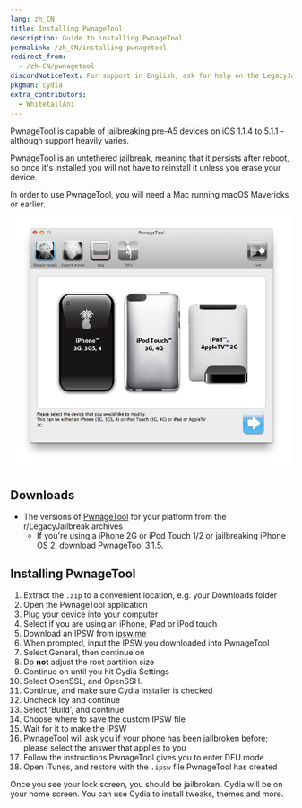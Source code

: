 ```yaml
---
lang: zh_CN
title: Installing PwnageTool
description: Guide to installing PwnageTool
permalink: /zh_CN/installing-pwnagetool
redirect_from:
  - /zh-CN/pwnagetool
discordNoticeText: For support in English, ask for help on the LegacyJailbreak [Discord Server](http://discord.legacyjailbreak.com/).
pkgman: cydia
extra_contributors:
  - WhitetailAni
---
```


PwnageTool is capable of jailbreaking pre-A5 devices on iOS 1.1.4 to 5.1.1 - although support heavily varies.

PwnageTool is an untethered jailbreak, meaning that it persists after reboot, so once it's installed you will not have to reinstall it unless you erase your device.

In order to use PwnageTool, you will need a Mac running macOS Mavericks or earlier.


![A screenshot of PwnageTool](/assets/images/pwnagetool.png)

## Downloads

- The versions of [PwnageTool](https://mega.nz/folder/k4FAXCIB#Fk7pxs6ikYzL3YBvAGX5ig/folder/swVhVKYB) for your platform from the r/LegacyJailbreak archives
    - If you're using a iPhone 2G or iPod Touch 1/2 or jailbreaking iPhone OS 2, download PwnageTool 3.1.5.

## Installing PwnageTool

1. Extract the `.zip` to a convenient location, e.g. your Downloads folder
1. Open the PwnageTool application
1. Plug your device into your computer
1. Select if you are using an iPhone, iPad or iPod touch
1. Download an IPSW from [ipsw.me](https://ipsw.me)
1. When prompted, input the IPSW you downloaded into PwnageTool
1. Select General, then continue on
1. Do **not** adjust the root partition size
1. Continue on until you hit Cydia Settings
1. Select OpenSSL, and OpenSSH.
1. Continue, and make sure Cydia Installer is checked
1. Uncheck Icy and continue
1. Select 'Build', and continue
1. Choose where to save the custom IPSW file
1. Wait for it to make the IPSW
1. PwnageTool will ask you if your phone has been jailbroken before; please select the answer that applies to you
1. Follow the instructions PwnageTool gives you to enter DFU mode
1. Open iTunes, and restore with the `.ipsw` file PwnageTool has created

Once you see your lock screen, you should be jailbroken. Cydia will be on your home screen. You can use Cydia to install <router-link to="/faq/#what-are-tweaks">tweaks</router-link>, themes and more.
